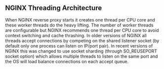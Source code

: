 ## **NGINX Threading Architecture**
When NGINX reverse proxy starts it creates one thread per CPU core and these worker threads do the heavy lifting. The number of worker threads are configurable but NGINX recommends one thread per CPU core to avoid context switching and cache thrashing. In older versions of NGINX all threads accept connections by competing on the shared listener socket (by default only one process can listen on IP/port pair). In recent versions of NGINX this was changed to use socket sharding (through SO_REUSEPORT socket option) which allows multiple threads to listen on the same port and the OS will load balance connections on each accept queue.